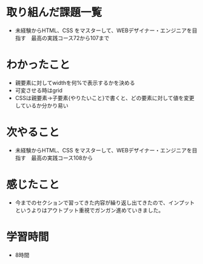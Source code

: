 # 取り組んだ課題一覧
- 未経験からHTML、CSS をマスターして、WEBデザイナー・エンジニアを目指す　最高の実践コース72から107まで

# わかったこと
- 親要素に対してwidthを何%で表示するかを決める
- 可変させる時はgrid
- CSSは親要素→子要素{やりたいこと}で書くと、どの要素に対して値を変更しているか分かり易い

# 次やること
- 未経験からHTML、CSS をマスターして、WEBデザイナー・エンジニアを目指す　最高の実践コース108から

# 感じたこと
- 今までのセクションで習ってきた内容が繰り返し出てきたので、インプットというよりはアウトプット重視でガンガン進めていきました。

# 学習時間
- 8時間
